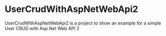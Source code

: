 # UserCrudWithAspNetWebApi2
UserCrudWithAspNetWebApi2 is a project to show an example for a simple User CRUD with Asp.Net Web API 2
